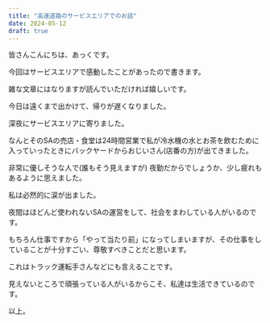 ```yaml
---
title: "高速道路のサービスエリアでのお話"
date: 2024-05-12
draft: true
---
```


皆さんこんにちは、あっくです。

今回はサービスエリアで感動したことがあったので書きます。

雑な文章にはなりますが読んでいただければ嬉しいです。

今日は遠くまで出かけて、帰りが遅くなりました。

深夜にサービスエリアに寄りました。

なんとそのSAの売店・食堂は24時間営業で私が冷水機の水とお茶を飲むために入っていったときにバックヤードからおじいさん(店番の方)が出てきました。

非常に優しそうな人で(誰もそう見えますが) 夜勤だからでしょうか、少し疲れもあるように思えました。

私は必然的に涙が出ました。

夜間はほどんど使われないSAの運営をして、社会をまわしている人がいるのです。

もちろん仕事ですから「やって当たり前」になってしまいますが、その仕事をしていることが十分すごい、尊敬すべきことだと思います。

これはトラック運転手さんなどにも言えることです。

見えないところで頑張っている人がいるからこそ、私達は生活できているのです。

以上。
